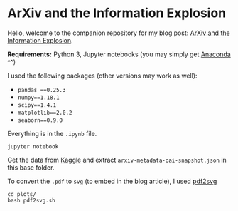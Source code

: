 # ArXiv and the Information Explosion

Hello, welcome to the companion repository for my blog post: [ArXiv and the Information Explosion](https://edouardfouche.com/ArXiv-and-the-Information-Explosion/). 

**Requirements:** Python 3, Jupyter notebooks (you may simply get [Anaconda](https://www.anaconda.com/) ^^)

I used the following packages (other versions may work as well): 
- `pandas ==0.25.3`
- `numpy==1.18.1` 
- `scipy==1.4.1`
- `matplotlib==2.0.2`
- `seaborn==0.9.0`

Everything is in the `.ipynb` file.

```
jupyter notebook
```

Get the data from [Kaggle](https://www.kaggle.com/Cornell-University/arxiv) and extract `arxiv-metadata-oai-snapshot.json` in this base folder. 

To convert the `.pdf` to `svg` (to embed in the blog article), I used [pdf2svg](https://github.com/dawbarton/pdf2svg)

```
cd plots/
bash pdf2svg.sh
```